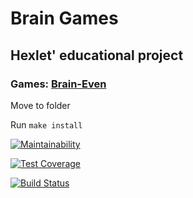 # Brain Games
## Hexlet' educational project
### Games: [Brain-Even](https://asciinema.org/a/HDhkQQosFTfdw8Fx5MQbOCtkJ)

Move to folder

Run `make install`

[![Maintainability](https://api.codeclimate.com/v1/badges/9c6e4a45028cd779d61f/maintainability)](https://codeclimate.com/github/CalledByThe4ire/project-lvl1-s412/maintainability)

[![Test Coverage](https://api.codeclimate.com/v1/badges/9c6e4a45028cd779d61f/test_coverage)](https://codeclimate.com/github/CalledByThe4ire/project-lvl1-s412/test_coverage)

[![Build Status](https://travis-ci.org/CalledByThe4ire/project-lvl1-s412.svg?branch=master)](https://travis-ci.org/CalledByThe4ire/project-lvl1-s412)





